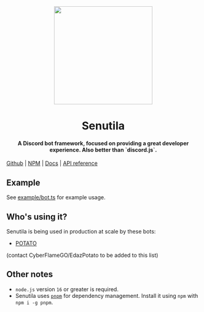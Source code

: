 <div align="center">
  <img src="https://raw.githubusercontent.com/edazpotato/senutila/main/images/logo.png" width="256" height="256" /> 
  <h1>Senutila</h1>
  <h4>A Discord bot framework, focused on providing a great developer experience. Also better than `discord.js`.</h4>
</div>

[Github](https://github.com/edazpotato/senutila) | [NPM](https://www.npmjs.com/package/senutila) | [Docs](https://senutila.edaz.codes/) | [API reference](https://api.senutila.edaz.codes/)

## Example

See [example/bot.ts](https://github.com/edazpotato/senutila/blob/main/example/bot.ts) for example usage.

## Who's using it?

Senutila is being used in production at scale by these bots:

-   [POTATO](https://github.com/edazpotato/POTATO)

(contact CyberFlameGO/EdazPotato to be added to this list)
## Other notes

-   `node.js` version `16` or greater is required.
-   Senutila uses [`pnpm`](https://pnpm.io/) for dependency management. Install it using `npm` with `npm i -g pnpm`.
